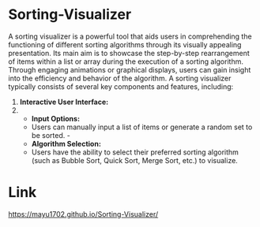 # Sorting-Visualizer
A sorting visualizer is a powerful tool that aids users in comprehending the functioning of different sorting algorithms through its visually appealing presentation. Its main aim is to showcase the step-by-step rearrangement of items within a list or array during the execution of a sorting algorithm. Through engaging animations or graphical displays, users can gain insight into the efficiency and behavior of the algorithm. A sorting visualizer typically consists of several key components and features, including: 
1. **Interactive User Interface:**
2. - **Input Options:**
   -  Users can manually input a list of items or generate a random set to be sorted. -
   -   **Algorithm Selection:**
   -    Users have the ability to select their preferred sorting algorithm (such as Bubble Sort, Quick Sort, Merge Sort, etc.) to visualize.

# Link
https://mayu1702.github.io/Sorting-Visualizer/
   
